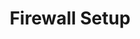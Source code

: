 ---
sidebar_position: 5
title: "Firewall Setup"
sidebar_label: "Firewall Setup"
description: "Implement network security in Debian systems - configure firewall protection, manage security rules, control network traffic, and establish security boundaries."
keywords:
  - "debian firewall setup"
  - "network security"
  - "firewall configuration"
  - "security rules"
  - "traffic control"
tags:
  - debian
  - firewall-setup
  - network-security
  - firewall-configuration
  - traffic-filtering
slug: /linux/debian/network/firewall-setup/
---